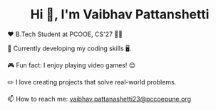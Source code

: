  <h1 align="center">Hi 👋, I'm Vaibhav Pattanshetti</h1>


❤️ B.Tech Student at PCOOE, CS'27 📖📙

🌱 Currently developing my coding skills 🖥️.

🎮 Fun fact: I enjoy playing video games! 😊

✏️ I love creating projects that solve real-world problems.

📫 How to reach me: vaibhav.pattanashetti23@pccoepune.org
